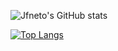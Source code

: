 ![Jfneto's GitHub stats](https://github-readme-stats-jfneto.vercel.app/api?username=jfneto&theme=github_dark_dimmed&show_icons=true&count_private=true)


[![Top Langs](https://github-readme-stats.vercel.app/api/top-langs/?username=jfneto&count_private=true&size_weight=0.5&count_weight=0.5&layout=compact&theme=github_dark_dimmed)](https://github.com/jfneto/jfneto)


